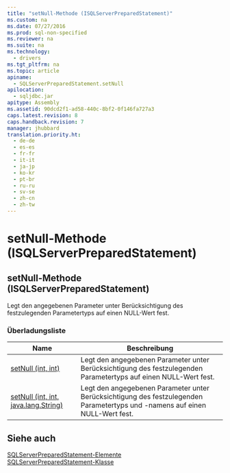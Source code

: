 ```yaml
---
title: "setNull-Methode (ISQLServerPreparedStatement)"
ms.custom: na
ms.date: 07/27/2016
ms.prod: sql-non-specified
ms.reviewer: na
ms.suite: na
ms.technology: 
  - drivers
ms.tgt_pltfrm: na
ms.topic: article
apiname: 
  - SQLServerPreparedStatement.setNull
apilocation: 
  - sqljdbc.jar
apitype: Assembly
ms.assetid: 90dcd2f1-ad58-440c-8bf2-0f146fa727a3
caps.latest.revision: 8
caps.handback.revision: 7
manager: jhubbard
translation.priority.ht: 
  - de-de
  - es-es
  - fr-fr
  - it-it
  - ja-jp
  - ko-kr
  - pt-br
  - ru-ru
  - sv-se
  - zh-cn
  - zh-tw
---
```

# setNull-Methode (ISQLServerPreparedStatement)
    
## setNull\-Methode \(ISQLServerPreparedStatement\)  
 Legt den angegebenen Parameter unter Berücksichtigung des festzulegenden Parametertyps auf einen NULL\-Wert fest.  
  
### Überladungsliste  
  
|Name|Beschreibung|  
|----------|------------------|  
|[setNull \(int, int\)](../content/setNull-Method--int--int-.md)|Legt den angegebenen Parameter unter Berücksichtigung des festzulegenden Parametertyps auf einen NULL\-Wert fest.|  
|[setNull \(int, int, java.lang.String\)](../content/setNull-Method--int--int--java.lang.String-.md)|Legt den angegebenen Parameter unter Berücksichtigung des festzulegenden Parametertyps und \-namens auf einen NULL\-Wert fest.|  
  
## Siehe auch  
 [SQLServerPreparedStatement-Elemente](../content/SQLServerPreparedStatement-Members.md)   
 [SQLServerPreparedStatement-Klasse](../content/SQLServerPreparedStatement-Class.md)  
  
  